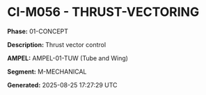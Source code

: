 # CI-M056 - THRUST-VECTORING

**Phase:** 01-CONCEPT

**Description:** Thrust vector control

**AMPEL:** AMPEL-01-TUW (Tube and Wing)

**Segment:** M-MECHANICAL

**Generated:** 2025-08-25 17:27:29 UTC
